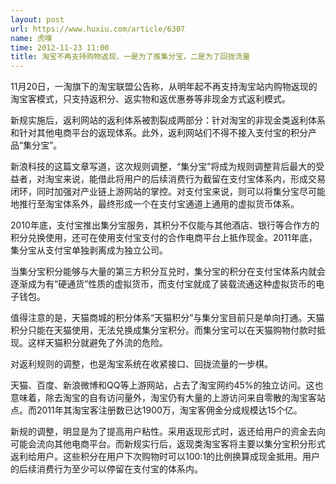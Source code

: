 ```yaml
---
layout: post
url: https://www.huxiu.com/article/6307
name: 虎嗅
time: 2012-11-23 11:00
title: 淘宝不再支持购物返现，一是为了推集分宝，二是为了回拢流量
---
```

11月20日，一淘旗下的淘宝联盟公告称，从明年起不再支持淘宝站内购物返现的淘宝客模式，只支持返积分、返实物和返优惠券等非现金方式返利模式。

新规实施后，返利网站的返利体系被割裂成两部分：针对淘宝的非现金类返利体系和针对其他电商平台的返现体系。此外，返利网站们不得不接入支付宝的积分产品“集分宝”。

新浪科技的这篇文章写道，这次规则调整，“集分宝”将成为规则调整背后最大的受益者，对淘宝来说，能借此将用户的后续消费行为截留在支付宝体系内，形成交易闭环，同时加强对产业链上游网站的掌控。对支付宝来说，则可以将集分宝尽可能地推行至淘宝体系外，最终形成一个在支付宝通道上通用的虚拟货币体系。

2010年底，支付宝推出集分宝服务，其积分不仅能与其他酒店、银行等合作方的积分兑换使用，还可在使用支付宝支付的合作电商平台上抵作现金。2011年底，集分宝从支付宝单独剥离成为独立公司。

当集分宝积分能够与大量的第三方积分互兑时，集分宝的积分在支付宝体系内就会逐渐成为有“硬通货”性质的虚拟货币，而支付宝就成了装载流通这种虚拟货币的电子钱包。

值得注意的是，天猫商城的积分体系“天猫积分”与集分宝目前只是单向打通。天猫积分只能在天猫使用，无法兑换成集分宝积分。而集分宝可以在天猫购物付款时抵现。这样天猫积分就避免了外流的危险。

对返利规则的调整，也是淘宝系统在收紧接口、回拢流量的一步棋。

天猫、百度、新浪微博和QQ等上游网站，占去了淘宝网约45%的独立访问。这也意味着，除去淘宝的自有访问量外，淘宝仍有大量的上游访问来自零散的淘宝客站点。而2011年其淘宝客注册数已达1900万，淘宝客佣金分成规模达15个亿。

新规的调整，明显是为了提高用户粘性。采用返现形式时，返还给用户的资金去向可能会流向其他电商平台。而新规实行后，返现类淘宝客将主要以集分宝积分形式返利给用户。这些积分在用户下次购物时可以100:1的比例换算成现金抵用。用户的后续消费行为至少可以停留在支付宝的体系内。

